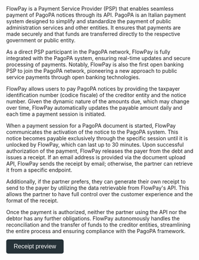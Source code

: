 FlowPay is a Payment Service Provider (PSP) that enables seamless payment of PagoPA notices through its API. PagoPA is an Italian payment system designed to simplify and standardize the payment of public administration services and other entities. It ensures that payments are made securely and that funds are transferred directly to the respective government or public entity.

As a direct PSP participant in the PagoPA network, FlowPay is fully integrated with the PagoPA system, ensuring real-time updates and secure processing of payments. Notably, FlowPay is also the first open banking PSP to join the PagoPA network, pioneering a new approach to public service payments through open banking technologies.

FlowPay allows users to pay PagoPA notices by providing the taxpayer identification number (codice fiscale) of the creditor entity and the notice number. Given the dynamic nature of the amounts due, which may change over time, FlowPay automatically updates the payable amount daily and each time a payment session is initiated.

When a payment session for a PagoPA document is started, FlowPay communicates the activation of the notice to the PagoPA system. This notice becomes payable exclusively through the specific session until it is unlocked by FlowPay, which can last up to 30 minutes. Upon successful authorization of the payment, FlowPay releases the payer from the debt and issues a receipt. If an email address is provided via the document upload API, FlowPay sends the receipt by email; otherwise, the partner can retrieve it from a specific endpoint.

Additionally, if the partner prefers, they can generate their own receipt to send to the payer by utilizing the data retrievable from FlowPay's API. This allows the partner to have full control over the customer experience and the format of the receipt.

Once the payment is authorized, neither the partner using the API nor the debtor has any further obligations. FlowPay autonomously handles the reconciliation and the transfer of funds to the creditor entities, streamlining the entire process and ensuring compliance with the PagoPA framework.

<a target="_blank" href="https://flowpay.s3.eu-west-3.amazonaws.com/files/5DE00DFD-E422-4A65-96B1-CCDF29F65197.pdf">
  <button style="background-color: #263238; color: white; padding: 10px 20px; border: none; cursor: pointer; border-radius: 5px; text-align: center; text-decoration: none; display: inline-block; font-size: 16px;">
  Receipt preview</button>
</a>
